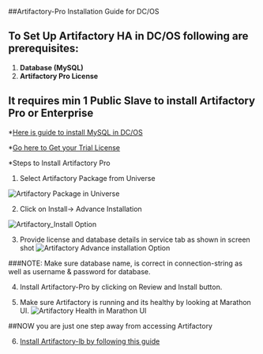 ##Artifactory-Pro Installation Guide for DC/OS

## To Set Up Artifactory HA in DC/OS following are prerequisites:
1. **Database (MySQL)**
2. **Artifactory Pro License**

## It requires min 1 Public Slave to install Artifactory Pro or Enterprise

*[Here is guide to install MySQL in DC/OS](install-mysql.md)

*[Go here to Get your Trial License](https://www.jfrog.com/artifactory/free-trial-mesosphere/)

*Steps to Install Artifactory Pro

1. Select Artifactory Package from Universe

![Artifactory Package in Universe](images/Universe_Artifactory.png)

2. Click on Install-> Advance Installation

![Artifactory_Install Option](images/Artifactory_Advance_Install.png)

3. Provide license and database details in service tab as shown in screen shot
![Artifactory Advance installation Option](images/Artifactory_Service_Config.png)

###NOTE: Make sure database name, is correct in connection-string as well as username & password for database.

4. Install Artifactory-Pro by clicking on Review and Install button.

5. Make sure Artifactory is running and its healthy by looking at Marathon UI.
![Artifactory Health in Marathon UI](images/Artifactory_Health.png)

##NOW you are just one step away from accessing Artifactory

6. [Install Artifactory-lb by following this guide](install-artifactory-lb.md)
